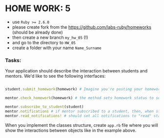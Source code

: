 # HOME WORK: 5

- use `Ruby >= 2.6.0`
- please create fork from the https://github.com/labs-ruby/homeworks (should be
  already done)
- then create a new branch `my_hw_05` (!)
- and go to the directory to `HW_05`
- create a folder with your name `Name_Surname`


### Tasks:

Your application should describe the interaction between students and mentors.
We'd like to see the following interfaces:

```ruby

student.submit_homework(homework) # Imagine you're posting your homework through GitHub API, the method should make a POST request to a sample host (like example.com) with body containing the following JSON {homework_source:, student:, pr_title:}

mentor.check_homework(homework) # the method sets homework status to succeeded of failed accordingly, condition for checking a homework invent by yourselves

mentor.subscribe_to_student(student)
mentor.notifications # if mentor subscribed to a student, then, when student sends a homework, mentor should see a new notification in the notifications list, something like ["Student #student_name has sent #homework_name"]
mentor.read_notifications! # should set all notifications to "read" status"
```

When you implement the classes structure, create `app.rb` file where you will show the interactions between objects like in the example above.

